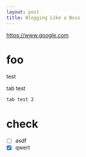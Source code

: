 ```yaml
---
layout: post
title: Blogging Like a Boss
---
```


https://www.google.com

# foo

test


  tab test

    tab test 2


# check

- [ ] asdf
- [X] qwert

